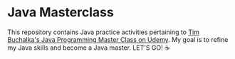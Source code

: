 # Java Masterclass

This repository contains Java practice activities pertaining to [Tim Buchalka's Java Programming Master Class on Udemy](https://www.udemy.com/course/java-the-complete-java-developer-course/).
My goal is to refine my Java skills and become a Java master. LET'S GO! :coffee:
